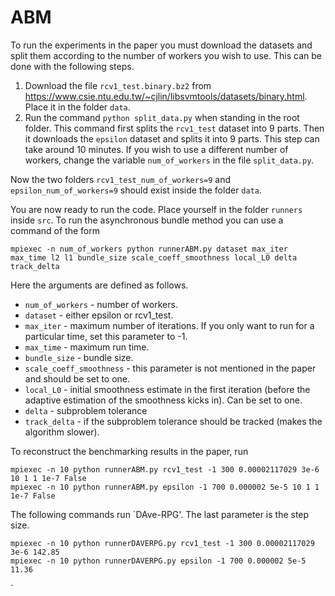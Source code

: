 # ABM
To run the experiments in the paper you must download the datasets and split them according to the number of workers you wish to use.
This can be done with the following steps.

1. Download the file `rcv1_test.binary.bz2` from https://www.csie.ntu.edu.tw/~cjlin/libsvmtools/datasets/binary.html. Place it in the folder `data`.
2. Run the command `python split_data.py` when standing in the root folder. This command first splits the `rcv1_test` dataset into 9 parts. Then it downloads the `epsilon` dataset and splits it into 9 parts. This step can take around 10 minutes. If you wish to use a different number of workers, change the variable `num_of_workers` in the file `split_data.py`.

Now the two folders `rcv1_test_num_of_workers=9` and `epsilon_num_of_workers=9` should exist inside the folder `data`.

You are now ready to run the code. Place yourself in the folder `runners` inside `src`. To run the asynchronous bundle method you can use a command of the form 

`mpiexec -n num_of_workers python runnerABM.py dataset max_iter max_time l2 l1 bundle_size scale_coeff_smoothness local_L0 delta track_delta`

Here the arguments are defined as follows.
* `num_of_workers` - number of workers.
* `dataset` - either epsilon or rcv1_test.
* `max_iter` - maximum number of iterations. If you only want to run for a particular time, set this parameter to -1.
* `max_time` - maximum run time.
* `bundle_size` - bundle size.
* `scale_coeff_smoothness` - this parameter is not mentioned in the paper and should be set to one.
* `local_L0` - initial smoothness estimate in the first iteration (before the adaptive estimation of the smoothness kicks in). Can be set to one. 
* `delta` - subproblem tolerance
* `track_delta` - if the subproblem tolerance should be tracked (makes the algorithm slower).

To reconstruct the benchmarking results in the paper, run 

`mpiexec -n 10 python runnerABM.py rcv1_test -1 300 0.00002117029 3e-6 10 1 1 1e-7 False`                                    
`mpiexec -n 10 python runnerABM.py epsilon -1 700 0.000002 5e-5 10 1 1 1e-7 False`

The following commands run `DAve-RPG'. The last parameter is the step size.

`mpiexec -n 10 python runnerDAVERPG.py rcv1_test -1 300 0.00002117029 3e-6 142.85`                                    
`mpiexec -n 10 python runnerDAVERPG.py epsilon -1 700 0.000002 5e-5 11.36`


`
